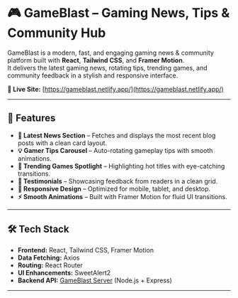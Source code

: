 # 🎮 GameBlast – Gaming News, Tips & Community Hub

GameBlast is a modern, fast, and engaging gaming news & community platform built with **React**, **Tailwind CSS**, and **Framer Motion**.  
It delivers the latest gaming news, rotating tips, trending games, and community feedback in a stylish and responsive interface.

**🔗 Live Site:** [https://gameblast.netlify.app/](https://gameblast.netlify.app/)

---

## 🚀 Features

- **📰 Latest News Section** – Fetches and displays the most recent blog posts with a clean card layout.
- **💡 Gamer Tips Carousel** – Auto-rotating gameplay tips with smooth animations.
- **🚀 Trending Games Spotlight** – Highlighting hot titles with eye-catching transitions.
- **🌟 Testimonials** – Showcasing feedback from readers in a clean grid.
- **📱 Responsive Design** – Optimized for mobile, tablet, and desktop.
- **⚡ Smooth Animations** – Built with Framer Motion for fluid UI transitions.

---

## 🛠️ Tech Stack

- **Frontend:** React, Tailwind CSS, Framer Motion
- **Data Fetching:** Axios
- **Routing:** React Router
- **UI Enhancements:** SweetAlert2
- **Backend API:** [GameBlast Server](https://game-blast-server.vercel.app) (Node.js + Express)

---


